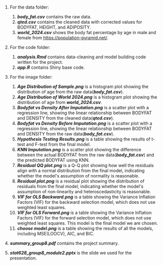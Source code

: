 1. For the data folder:
	1. ***body_fat.csv*** contains the raw data.
	2. ***qted.csv*** contains the cleaned data with corrected values for BODYFAT, HEIGHT, and ADIPOSITY.
	3. ***world_2024.csv*** shows the body fat percentage by age in male and female from https://population-pyramid.net/.

2. For the code folder:
	1. ***analysis.Rmd*** contains data-cleaning and model building code written for the project.
	2. ***app.R*** contains Shiny base code. 

3. For the image folder:
	1. ***Age Distribution of Sample.png*** is a histogram plot showing the distribution of age from the raw data(***body_fat.csv***).
	2. ***Age Distribution of World 2024.png*** is a histogram plot showing the distribution of age from ***world_2024.csv***.
	3. ***Bodyfat vs Density After Imputation.png*** is a scatter plot with a regression line, showing the linear relationship between BODYFAT and DENSITY from the cleaned data(***qted.csv***).
	4. ***Bodyfat vs Density Before Imputation.png*** is a scatter plot with a regression line, showing the linear relationship between BODYFAT and DENSITY from the raw data(***body_fat.csv***).
	5. ***Hypothesis Testing Results.png*** is a table showing the results of t-test and F-test from the final model.
	6. ***KNN Imputation.png*** is a scatter plot showing the difference between the actual BODYFAT from the raw data(***body_fat.csv***) and the predicted BODYFAT using KNN. 
	7. ***Residual QQ plot.png*** is a Q-Q plot showing how well the residuals align with a normal distribution from the final model, indicating whether the model's assumption of normality is reasonable.
	8. ***Residual plot.png*** is a residual plot showing the distribution of residuals from the final model, indicating whether the model's assumption of non-linearity and heteroscedasticity is reasonable.
	9. ***VIF for OLS Backward.png*** is a table showing the Variance Inflation Factors (VIF) for the backward selection model, which does not use weighted least squares.
	10. ***VIF for OLS Forward.png*** is a table showing the Variance Inflation Factors (VIF) for the forward selection model, which does not use weighted least squares. This model is the final model we are chosen.
	11. ***choose model.png*** is a table showing the results of all the models, including MSE(LOOCV), AIC, and BIC.

4. ***summary_group8.pdf*** contains the project summary.

5. ***stat628_group8_module2.pptx*** is the slide we used for the presentation.
